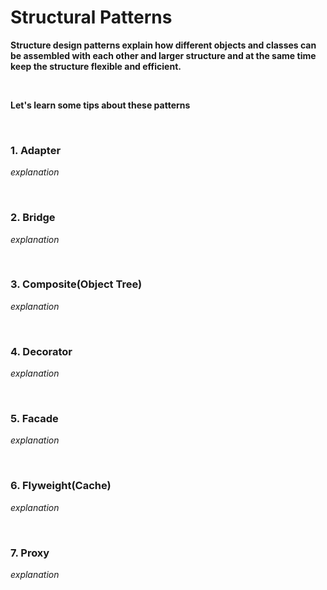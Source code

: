 
# Structural Patterns


**Structure design patterns explain how different objects and classes can be assembled with each other and larger structure and at the same time keep the structure flexible and efficient.**

<br/>

**Let's learn some tips about these patterns**

<br/>

###  1. Adapter
*explanation*

<br/>

###  2. Bridge

*explanation*

<br/>

###  3. Composite(Object Tree)


*explanation*

<br/>

###  4. Decorator


*explanation*

<br/>

###  5. Facade


*explanation*

<br/>


###  6. Flyweight(Cache)


*explanation*

<br/>



###  7. Proxy


*explanation*

<br/>




